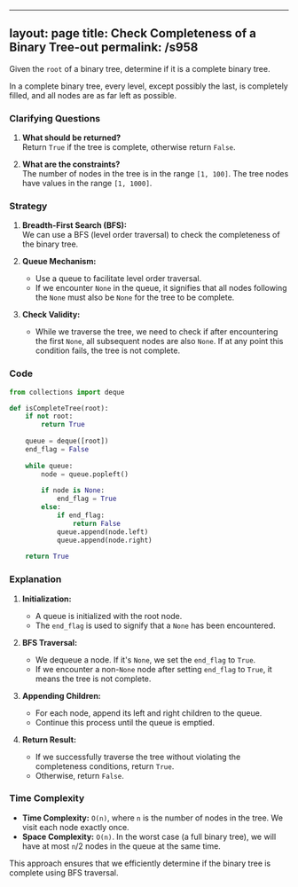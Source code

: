 
---
layout: page
title:  Check Completeness of a Binary Tree-out
permalink: /s958
---

Given the `root` of a binary tree, determine if it is a complete binary tree.

In a complete binary tree, every level, except possibly the last, is completely filled, and all nodes are as far left as possible.

### Clarifying Questions
1. **What should be returned?**  
   Return `True` if the tree is complete, otherwise return `False`.

2. **What are the constraints?**  
   The number of nodes in the tree is in the range `[1, 100]`. 
   The tree nodes have values in the range `[1, 1000]`.

### Strategy

1. **Breadth-First Search (BFS):**  
   We can use a BFS (level order traversal) to check the completeness of the binary tree.
   
2. **Queue Mechanism:**
   - Use a queue to facilitate level order traversal.
   - If we encounter `None` in the queue, it signifies that all nodes following the `None` must also be `None` for the tree to be complete.
   
3. **Check Validity:**
   - While we traverse the tree, we need to check if after encountering the first `None`, all subsequent nodes are also `None`. If at any point this condition fails, the tree is not complete.

### Code

```python
from collections import deque

def isCompleteTree(root):
    if not root:
        return True
    
    queue = deque([root])
    end_flag = False
    
    while queue:
        node = queue.popleft()
        
        if node is None:
            end_flag = True
        else:
            if end_flag:
                return False
            queue.append(node.left)
            queue.append(node.right)
    
    return True
```

### Explanation
1. **Initialization:**  
   - A queue is initialized with the root node.
   - The `end_flag` is used to signify that a `None` has been encountered.

2. **BFS Traversal:**
   - We dequeue a node. If it's `None`, we set the `end_flag` to `True`.
   - If we encounter a non-`None` node after setting `end_flag` to `True`, it means the tree is not complete.

3. **Appending Children:**
   - For each node, append its left and right children to the queue.
   - Continue this process until the queue is emptied.

4. **Return Result:**  
   - If we successfully traverse the tree without violating the completeness conditions, return `True`.
   - Otherwise, return `False`.

### Time Complexity
- **Time Complexity:** `O(n)`, where `n` is the number of nodes in the tree. We visit each node exactly once.
- **Space Complexity:** `O(n)`. In the worst case (a full binary tree), we will have at most `n`/2 nodes in the queue at the same time.

This approach ensures that we efficiently determine if the binary tree is complete using BFS traversal.